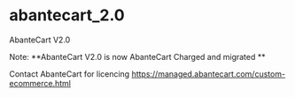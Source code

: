 # abantecart_2.0
AbanteCart V2.0

Note: 
**AbanteCart V2.0 is now AbanteCart Charged and migrated **

Contact AbanteCart for licencing https://managed.abantecart.com/custom-ecommerce.html
